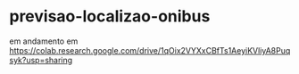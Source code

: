 # previsao-localizao-onibus

em andamento em
https://colab.research.google.com/drive/1qOix2VYXxCBfTs1AeyiKVliyA8Puqsyk?usp=sharing
